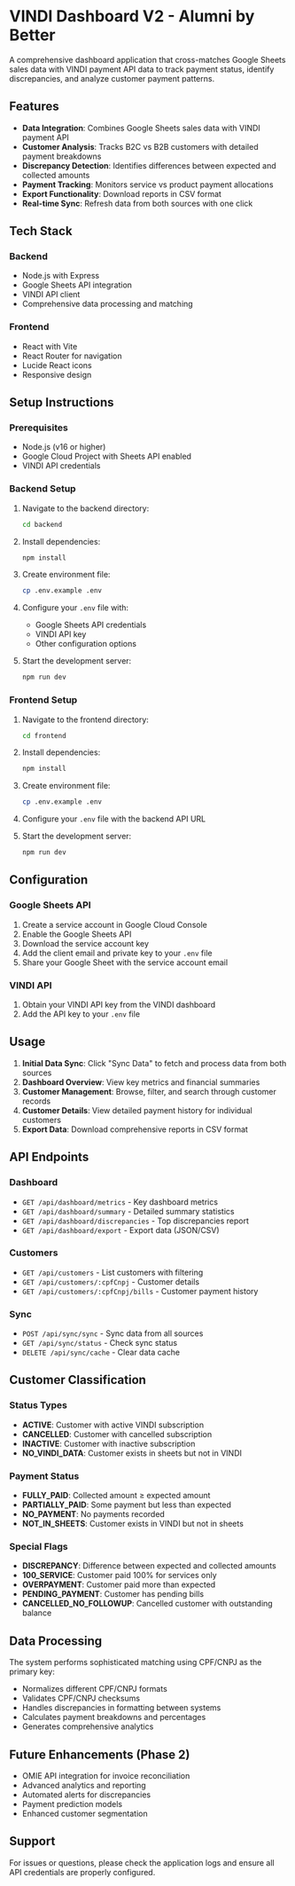 # VINDI Dashboard V2 - Alumni by Better

A comprehensive dashboard application that cross-matches Google Sheets sales data with VINDI payment API data to track payment status, identify discrepancies, and analyze customer payment patterns.

## Features

- **Data Integration**: Combines Google Sheets sales data with VINDI payment API
- **Customer Analysis**: Tracks B2C vs B2B customers with detailed payment breakdowns
- **Discrepancy Detection**: Identifies differences between expected and collected amounts
- **Payment Tracking**: Monitors service vs product payment allocations
- **Export Functionality**: Download reports in CSV format
- **Real-time Sync**: Refresh data from both sources with one click

## Tech Stack

### Backend
- Node.js with Express
- Google Sheets API integration
- VINDI API client
- Comprehensive data processing and matching

### Frontend
- React with Vite
- React Router for navigation
- Lucide React icons
- Responsive design

## Setup Instructions

### Prerequisites
- Node.js (v16 or higher)
- Google Cloud Project with Sheets API enabled
- VINDI API credentials

### Backend Setup

1. Navigate to the backend directory:
   ```bash
   cd backend
   ```

2. Install dependencies:
   ```bash
   npm install
   ```

3. Create environment file:
   ```bash
   cp .env.example .env
   ```

4. Configure your `.env` file with:
   - Google Sheets API credentials
   - VINDI API key
   - Other configuration options

5. Start the development server:
   ```bash
   npm run dev
   ```

### Frontend Setup

1. Navigate to the frontend directory:
   ```bash
   cd frontend
   ```

2. Install dependencies:
   ```bash
   npm install
   ```

3. Create environment file:
   ```bash
   cp .env.example .env
   ```

4. Configure your `.env` file with the backend API URL

5. Start the development server:
   ```bash
   npm run dev
   ```

## Configuration

### Google Sheets API
1. Create a service account in Google Cloud Console
2. Enable the Google Sheets API
3. Download the service account key
4. Add the client email and private key to your `.env` file
5. Share your Google Sheet with the service account email

### VINDI API
1. Obtain your VINDI API key from the VINDI dashboard
2. Add the API key to your `.env` file

## Usage

1. **Initial Data Sync**: Click "Sync Data" to fetch and process data from both sources
2. **Dashboard Overview**: View key metrics and financial summaries
3. **Customer Management**: Browse, filter, and search through customer records
4. **Customer Details**: View detailed payment history for individual customers
5. **Export Data**: Download comprehensive reports in CSV format

## API Endpoints

### Dashboard
- `GET /api/dashboard/metrics` - Key dashboard metrics
- `GET /api/dashboard/summary` - Detailed summary statistics
- `GET /api/dashboard/discrepancies` - Top discrepancies report
- `GET /api/dashboard/export` - Export data (JSON/CSV)

### Customers
- `GET /api/customers` - List customers with filtering
- `GET /api/customers/:cpfCnpj` - Customer details
- `GET /api/customers/:cpfCnpj/bills` - Customer payment history

### Sync
- `POST /api/sync/sync` - Sync data from all sources
- `GET /api/sync/status` - Check sync status
- `DELETE /api/sync/cache` - Clear data cache

## Customer Classification

### Status Types
- **ACTIVE**: Customer with active VINDI subscription
- **CANCELLED**: Customer with cancelled subscription
- **INACTIVE**: Customer with inactive subscription
- **NO_VINDI_DATA**: Customer exists in sheets but not in VINDI

### Payment Status
- **FULLY_PAID**: Collected amount ≥ expected amount
- **PARTIALLY_PAID**: Some payment but less than expected
- **NO_PAYMENT**: No payments recorded
- **NOT_IN_SHEETS**: Customer exists in VINDI but not in sheets

### Special Flags
- **DISCREPANCY**: Difference between expected and collected amounts
- **100_SERVICE**: Customer paid 100% for services only
- **OVERPAYMENT**: Customer paid more than expected
- **PENDING_PAYMENT**: Customer has pending bills
- **CANCELLED_NO_FOLLOWUP**: Cancelled customer with outstanding balance

## Data Processing

The system performs sophisticated matching using CPF/CNPJ as the primary key:
- Normalizes different CPF/CNPJ formats
- Validates CPF/CNPJ checksums
- Handles discrepancies in formatting between systems
- Calculates payment breakdowns and percentages
- Generates comprehensive analytics

## Future Enhancements (Phase 2)

- OMIE API integration for invoice reconciliation
- Advanced analytics and reporting
- Automated alerts for discrepancies
- Payment prediction models
- Enhanced customer segmentation

## Support

For issues or questions, please check the application logs and ensure all API credentials are properly configured.